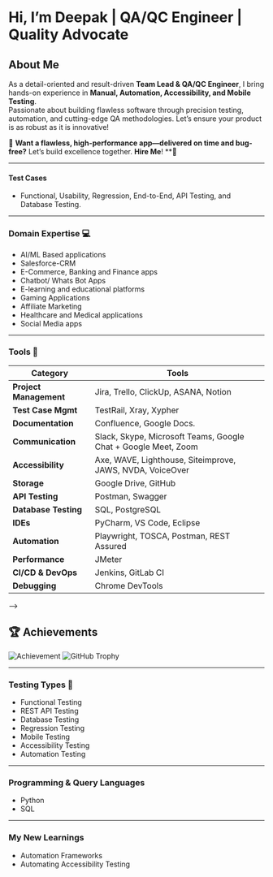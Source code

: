 # Hi, I’m Deepak | QA/QC Engineer | Quality Advocate

## About Me

As a detail-oriented and result-driven **Team Lead & QA/QC Engineer**, I bring hands-on experience in **Manual, Automation, Accessibility, and Mobile Testing**.  
Passionate about building flawless software through precision testing, automation, and cutting-edge QA methodologies. Let’s ensure your product is as robust as it is innovative! 
  
🚀 **Want a flawless, high-performance app—delivered on time and bug-free?** Let’s build excellence together. **Hire Me**! **🚀

---


#### **Test Cases**
- Functional, Usability, Regression, End-to-End, API Testing, and Database Testing.

---

### **Domain Expertise 💻**
- AI/ML Based applications
- Salesforce-CRM
- E-Commerce, Banking and Finance apps
- Chatbot/ Whats Bot Apps 
- E-learning and educational platforms
- Gaming Applications
- Affiliate Marketing  
- Healthcare and Medical applications
- Social Media apps

---

### **Tools 🔧**
| Category              | Tools                                                                 |
|-----------------------|-----------------------------------------------------------------------|
| **Project Management** | Jira, Trello, ClickUp, ASANA, Notion                                 |
| **Test Case Mgmt**     | TestRail, Xray, Xypher                                               |
| **Documentation**      | Confluence, Google Docs.                                             |
| **Communication**      | Slack, Skype, Microsoft Teams, Google Chat + Google Meet, Zoom       |
| **Accessibility**      | Axe, WAVE, Lighthouse, Siteimprove, JAWS, NVDA, VoiceOver            |
| **Storage**            | Google Drive, GitHub                                                 |
| **API Testing**        | Postman, Swagger                                                     |
| **Database Testing**   | SQL, PostgreSQL                                                      |
| **IDEs**               | PyCharm, VS Code, Eclipse                                            |
| **Automation**         | Playwright, TOSCA, Postman, REST Assured                             |
| **Performance**        | JMeter                                                               |
| **CI/CD & DevOps**     | Jenkins, GitLab CI                                                   |
| **Debugging**          | Chrome DevTools                                                      |

-->
## 🏆 Achievements
![Achievement](https://img.shields.io/badge/Awesome-Developer-brightgreen)
![GitHub Trophy](https://github-profile-trophy.vercel.app/?username=yourusername)

---

### **Testing Types 🧪**
- Functional Testing  
- REST API Testing  
- Database Testing  
- Regression Testing  
- Mobile Testing  
- Accessibility Testing
- Automation Testing

---

### **Programming & Query Languages**
- Python  
- SQL  

---
### **My New Learnings**
- Automation Frameworks
- Automating Accessibility Testing  



